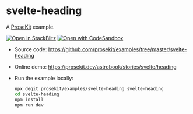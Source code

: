 # svelte-heading

A [ProseKit](https://prosekit.dev) example.

[![Open in StackBlitz](https://developer.stackblitz.com/img/open_in_stackblitz.svg)](https://stackblitz.com/github/prosekit/examples/tree/master/svelte-heading)
[![Open with CodeSandbox](https://assets.codesandbox.io/github/button-edit-lime.svg)](https://codesandbox.io/p/sandbox/github/prosekit/examples/tree/master/svelte-heading)

- Source code: https://github.com/prosekit/examples/tree/master/svelte-heading
- Online demo: https://prosekit.dev/astrobook/stories/svelte/heading
- Run the example locally:

  ```bash
  npx degit prosekit/examples/svelte-heading svelte-heading
  cd svelte-heading
  npm install
  npm run dev
  ```
